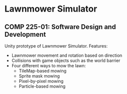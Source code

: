 # Lawnmower Simulator
## COMP 225-01: Software Design and Development

Unity prototype of Lawnmower Simulator. Features:
- Lawnmower movement and rotation based on direction
- Collisions with game objects such as the world barrier
- Four different ways to mow the lawn:
  - TileMap-based mowing
  - Sprite mask mowing
  - Pixel-by-pixel mowing
  - Particle-based mowing
  
